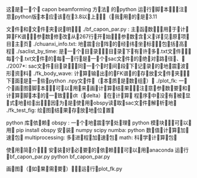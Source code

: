这是一个 capon beamforming 方法 的python 运行脚本，注意python版本应该在3.8以上？（我用的是3.11

文件和文件夹说明：
./bf_capon_par.py : 主函数，用于计算FK谱，参数修改从267行开始，参数含义详见原项目主页 
./chuanxi_info.txt: 地震台阵的经纬坐标，包括高程
./saclist_by_time: 是一个目录，目录下有许多.txt文件，每个.txt文件的每一行是一个sac文件的绝对路径、
./2007*: sac文件目录，同一个时间段下记录的地震波形资料
./fk_body_wave: 计算输出的FK谱的存放文件夹，下面是一些python  .npy文件（本质是数组）
./plot_fk: 一个画图脚本，可以用来画计算结果，注意参数要和计算脚本的一致，dt（delta）在计算
            程序中没有被显式地给出，因为是使用obspy读取sac文件解析地
./fk_test_fig: 绘图结果存放地位置

python 库依赖
obspy : 一个地震学处理 python 模块，可以用 pip install obspy 安装
numpy
scipy
numba: python 数值计算加速包
multiprocessing: 多进程加速包
math: 科学计算包

使用简介：
安装好必要的依赖，可以用anaconda
运行bf_capon_par.py
        python bf_capon_par.py

画图（如果需要），运行plot_fk.py
